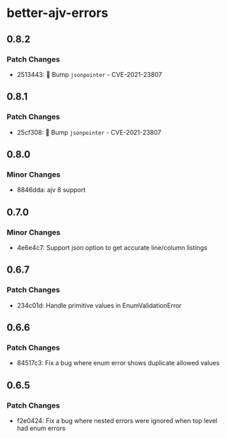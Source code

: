 # better-ajv-errors

## 0.8.2

### Patch Changes

- 2513443: :fire_engine: Bump `jsonpointer` - CVE-2021-23807

## 0.8.1

### Patch Changes

- 25cf308: :fire_engine: Bump `jsonpointer` - CVE-2021-23807

## 0.8.0

### Minor Changes

- 8846dda: ajv 8 support

## 0.7.0

### Minor Changes

- 4e6e4c7: Support json option to get accurate line/column listings

## 0.6.7

### Patch Changes

- 234c01d: Handle primitive values in EnumValidationError

## 0.6.6

### Patch Changes

- 84517c3: Fix a bug where enum error shows duplicate allowed values

## 0.6.5

### Patch Changes

- f2e0424: Fix a bug where nested errors were ignored when top level had enum errors
